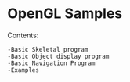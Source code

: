 OpenGL Samples
==============

Contents: 

	-Basic Skeletal program
	-Basic Object display program
	-Basic Navigation Program
	-Examples